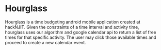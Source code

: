 # Hourglass
Hourglass is a time budgeting android mobile application created at hackNJIT.
Given the constraints of a time interval and activity time, hourglass
uses our algorithm and google calendar api to return a list of free times
for that specific activity. The user may click those available times and proceed 
to create a new calendar event.
